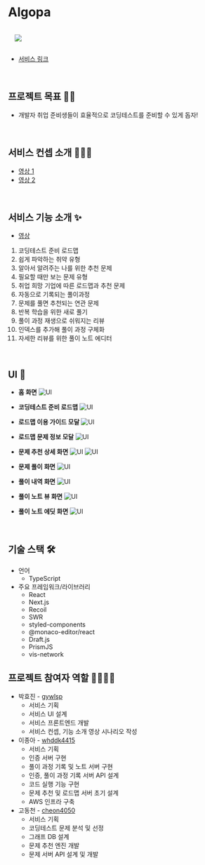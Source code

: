 # Algopa

<img src="https://user-images.githubusercontent.com/47051596/140640554-4c79d5a8-55a0-4576-bb0d-a1e93d9dd9a8.png" style = "margin: 15px"/>

- [서비스 링크](https://www.algopa.io/)

<br />

## 프로젝트 목표 👊🏻

- 개발자 취업 준비생들이 효율적으로 코딩테스트를 준비할 수 있게 돕자!

<br/>

## 서비스 컨셉 소개 💁🏻‍♀️

- [영상 1](https://youtu.be/qS8zA6FZyqI)
- [영상 2](https://youtu.be/RLMPpKEhj2c)

<br />

## 서비스 기능 소개 ✨

- [영상](https://youtu.be/rzRRqRK5rVo)

1. 코딩테스트 준비 로드맵
2. 쉽게 파악하는 취약 유형
3. 알아서 알려주는 나를 위한 추천 문제
4. 필요할 때만 보는 문제 유형
5. 취업 희망 기업에 따른 로드맵과 추천 문제
6. 자동으로 기록되는 풀이과정
7. 문제를 풀면 추천되는 연관 문제
8. 반복 학습을 위한 새로 풀기
9. 풀이 과정 재생으로 쉬워지는 리뷰
10. 인덱스를 추가해 풀이 과정 구체화
11. 자세한 리뷰를 위한 풀이 노트 에디터

<br />

## UI 💄

- **홈 화면**
  ![UI](https://user-images.githubusercontent.com/47051596/140641475-0484b02f-66ff-410a-bbe3-b4f943209eaf.png)

- **코딩테스트 준비 로드맵**
  ![UI](https://user-images.githubusercontent.com/47051596/140641360-97479ac8-8cac-4d88-a374-6f2e0df0c410.png)

- **로드맵 이용 가이드 모달**
  ![UI](https://user-images.githubusercontent.com/47051596/140641387-81ca9480-d482-461d-a5db-70ff1baa6350.png)

- **로드맵 문제 정보 모달**
  ![UI](https://user-images.githubusercontent.com/47051596/140641440-a6feab95-c6be-4442-aa3d-f3d0d7db3f84.png)

- **문제 추천 상세 화면**
  ![UI](https://user-images.githubusercontent.com/47051596/140641504-d13d81f8-87a7-42f3-8901-2980b763d72e.png)
  ![UI](https://user-images.githubusercontent.com/47051596/140641581-c6cfa72b-e253-4a18-a490-821f27016ae5.png)

- **문제 풀이 화면**
  ![UI](https://user-images.githubusercontent.com/47051596/140641653-ed33a4d6-c19d-4720-986b-fea4c21be2a7.png)

- **풀이 내역 화면**
  ![UI](https://user-images.githubusercontent.com/47051596/140641713-bb70fb84-6f09-42aa-b091-281b008d9416.png)

- **풀이 노트 뷰 화면**
  ![UI](https://user-images.githubusercontent.com/47051596/140641754-d22e3b39-4b8b-4048-b844-0f0e024d35a1.png)

- **풀이 노트 에딧 화면**
  ![UI](https://user-images.githubusercontent.com/47051596/140641823-9424a211-80c9-415a-b8a7-a90d78d01589.png)

<br />

## 기술 스택 🛠

- 언어
  - TypeScript
- 주요 프레임워크/라이브러리
  - React
  - Next.js
  - Recoil
  - SWR
  - styled-components
  - @monaco-editor/react
  - Draft.js
  - PrismJS
  - vis-network

## 프로젝트 참여자 역할 👨‍💻👩‍💻

- 박효진 - [gywlsp](https://github.com/gywlsp)
  - 서비스 기획
  - 서비스 UI 설계
  - 서비스 프론트엔드 개발
  - 서비스 컨셉, 기능 소개 영상 시나리오 작성
- 이종아 - [whddk4415](https://github.com/whddk4415)
  - 서비스 기획
  - 인증 서버 구현
  - 풀이 과정 기록 및 노트 서버 구현
  - 인증, 풀이 과정 기록 서버 API 설계
  - 코드 실행 기능 구현
  - 문제 추천 및 로드맵 서버 초기 설계
  - AWS 인프라 구축
- 고동천 - [cheon4050](https://github.com/cheon4050)
  - 서비스 기획
  - 코딩테스트 문제 분석 및 선정
  - 그래프 DB 설계
  - 문제 추천 엔진 개발
  - 문제 서버 API 설계 및 개발
